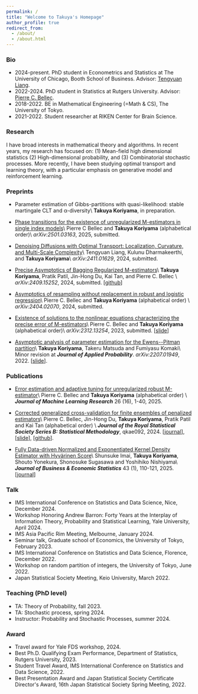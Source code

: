```yaml
---
permalink: /
title: "Welcome to Takuya's Homepage"
author_profile: true
redirect_from: 
  - /about/
  - /about.html
---
```


<!-- ### About me
I am a first-year Ph.D. student in Statistics at The University of Chicago, Booth School of Business. I'm broadly interested in mathematical theory and algorithm for statistics and machine learning. -->

<!-- Before joining UChicago, I spent two years as a Ph.D. student in Statistics at Rutgers University, working with Professor [Pierre C. Bellec](https://statweb.rutgers.edu/PCB71/). 

I received my Bachelor’s degree in 2022 from [the University of Tokyo](https://www.keisu.t.u-tokyo.ac.jp/en/), majoring in Math & CS.  -->
<!-- During my undergraduate studies, I also worked as a student researcher at [RIKEN Center for Brain Science](https://cbs.riken.jp/en/).   -->

### Bio
* 2024-present. PhD student in Econometrics and Statistics at The University of Chicago, Booth School of Business.
 Advisor: [Tengyuan Liang](https://tyliang.github.io/). 
* 2022-2024. PhD student in Statistics at Rutgers University. Advisor: [Pierre C. Bellec](https://statweb.rutgers.edu/PCB71/). 
* 2018-2022. BE in Mathematical Engineering (=Math & CS), The University of Tokyo. 
* 2021-2022. Student researcher at RIKEN Center for Brain Science. 


### Research
I have broad interests in mathematical theory and algorithms. In recent years, my research has focused on:
(1) Mean-field high dimensional statistics
(2) High-dimensional probability, and 
(3) Combinatorial stochastic processes.
More recently, I have been studying optimal transport and learning theory, with a particular emphasis on generative model and reinforcement learning. 

### Preprints 
* Parameter estimation of Gibbs-partitions with quasi-likelihood: stable martingale CLT and α-diversity\\
__Takuya Koriyama__, in preparation. 

* [Phase transitions for the existence of unregularized M-estimators in single index models](https://arxiv.org/abs/2501.03163)\\
Pierre C Bellec and __Takuya Koriyama__ (alphabetical order)\\
*arXiv:2501.03163*, 2025, submitted. 

* [Denoising Diffusions with Optimal Transport: Localization, Curvature, and Multi-Scale Complexity](https://arxiv.org/abs/2411.01629)\\
Tengyuan Liang, Kulunu Dharmakeerthi, and __Takuya Koriyama__\\
*arXiv:2411.01629*, 2024, submitted.

* [Precise Asymptotics of Bagging Regularized M-estimators](https://arxiv.org/abs/2409.15252)\\
__Takuya Koriyama__, Pratik Patil, Jin-Hong Du, Kai Tan, and Pierre C. Bellec \\
*arXiv:2409.15252*, 2024, submitted. [[github](https://github.com/jaydu1/subagging-asymptotics)]

* [Asymptotics of resampling without replacement in robust and logistic regression](https://arxiv.org/abs/2404.02070)\\
Pierre C. Bellec and __Takuya Koriyama__ (alphabetical order) \\
*arXiv:2404.02070*, 2024, submitted.

* [Existence of solutions to the nonlinear equations characterizing the precise error of M-estimators](https://arxiv.org/abs/2312.13254)\\
Pierre C. Bellec and __Takuya Koriyama__ (alphabetical order)\\
*arXiv:2312.13254*, 2023, submitted. [[slide](../files/nonlinear_system_slide.pdf)]

* [Asymptotic analysis of parameter estimation for the Ewens--Pitman partition](https://arxiv.org/abs/2207.01949)\\
__Takuya Koriyama__, Takeru Matsuda and Fumiyasu Komaki\\
Minor revision at __*Journal of Applied Probability*__. *arXiv:2207.01949*, 2022. [[slide](../files/slide_ep.pdf)]. 

### Publications
* [Error estimation and adaptive tuning for unregularized robust M-estimator](https://jmlr.org/papers/v26/24-0060.html)\\
Pierre C. Bellec and __Takuya Koriyama__ (alphabetical order) \\
__*Journal of Machine Learning Research*__ 26 (16), 1-40, 2025.

* [Corrected generalized cross-validation for finite ensembles of penalized estimators](https://arxiv.org/abs/2310.01374)\\
Pierre C. Bellec, Jin-Hong Du, __Takuya Koriyama__, Pratik Patil and Kai Tan (alphabetical order) \\
__*Journal of the Royal Statistical Society Series B: Statistical Methodology*__, qkae092, 2024. [[journal](https://doi.org/10.1093/jrsssb/qkae092)], [[slide](../files/slide_cgcv.pdf)], [[github](https://github.com/kaitan365/CorrectedGCV)].

* [Fully Data-driven Normalized and Exponentiated Kernel Density Estimator with Hyvärinen Score](https://arxiv.org/abs/2212.00984)\\
Shunsuke Imai, __Takuya Koriyama__, Shouto Yonekura, Shonosuke Sugasawa and Yoshihiko Nishiyama\\
__*Journal of Business & Economic Statistics*__ 43 (1), 110-121, 2025. [[journal](https://www.tandfonline.com/doi/full/10.1080/07350015.2024.2326149?casa_token=_YOXJFqGXa0AAAAA%3AZCueJ9QbEp0N1Yvh8Bm0ieEefDcQECfZyzYWfPd2KTI_yxy9l7rt0cja6c5I4cyVJuAT7q2sfTzo)]


### Talk
* IMS International Conference on Statistics and Data Science, Nice, December 2024. 
* Workshop Honoring Andrew Barron: Forty Years at the Interplay of Information Theory, Probability and Statistical Learning, Yale University, April 2024. 
* IMS Asia Pacific Rim Meeting, Melbourne, January 2024. 
* Seminar talk, Graduate school of Economics, the University of Tokyo, February 2023. 
* IMS International Conference on Statistics and Data Science, Florence, December 2022.
* Workshop on random partition of integers, the University of Tokyo, June 2022.
* Japan Statistical Society Meeting, Keio University, March 2022.

### Teaching (PhD level)
* TA: Theory of Probability, fall 2023. 
* TA: Stochastic process, spring 2024.
* Instructor: Probability and Stochastic Processes, summer 2024. 

### Award
* Travel award for Yale FDS workshop, 2024. 
* Best Ph.D. Qualifying Exam Performance, Department of Statistics, Rutgers University, 2023.
* Student Travel Award, IMS International Conference on Statistics and Data Science, 2022.
* Best Presentation Award and Japan Statistical Society Certificate Director's Award, 16th Japan Statistical Society Spring Meeting, 2022.  


<!-- ### Education 
* 2024-present. PhD student in Econometrics and Statistics at The University of Chicago, Booth School of Business. Advisor: [Tengyuan Liang](https://tyliang.github.io/). 
* 2022-2024. PhD student in Statistics at Rutgers University. 
Advisors: [Pierre C. Bellec](https://statweb.rutgers.edu/PCB71/) and [Qiyang Han](https://statweb.rutgers.edu/qh85/).
* 2018-2022. Bachelor degree in Applied Mathematics, The University of Tokyo. 
Advisors: [Takeru Matsuda](http://www.stat.t.u-tokyo.ac.jp/~t-matsuda/) and [Fumiyasu Komaki](http://www.stat.t.u-tokyo.ac.jp/~komaki/index-e.html).  -->

